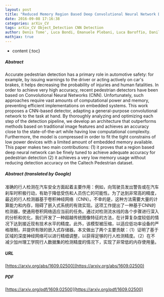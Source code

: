 ```yaml
---
layout: post
title: "Reduced Memory Region Based Deep Convolutional Neural Network Detection"
date: 2016-09-08 17:16:38
categories: arXiv_CV
tags: arXiv_CV Object_Detection CNN Detection
author: Denis Tome', Luca Bondi, Emanuele Plebani, Luca Baroffio, Danilo Pau, Stefano Tubaro
mathjax: true
---
```


* content
{:toc}

##### Abstract
Accurate pedestrian detection has a primary role in automotive safety: for example, by issuing warnings to the driver or acting actively on car's brakes, it helps decreasing the probability of injuries and human fatalities. In order to achieve very high accuracy, recent pedestrian detectors have been based on Convolutional Neural Networks (CNN). Unfortunately, such approaches require vast amounts of computational power and memory, preventing efficient implementations on embedded systems. This work proposes a CNN-based detector, adapting a general-purpose convolutional network to the task at hand. By thoroughly analyzing and optimizing each step of the detection pipeline, we develop an architecture that outperforms methods based on traditional image features and achieves an accuracy close to the state-of-the-art while having low computational complexity. Furthermore, the model is compressed in order to fit the tight constrains of low power devices with a limited amount of embedded memory available. This paper makes two main contributions: (1) it proves that a region based deep neural network can be finely tuned to achieve adequate accuracy for pedestrian detection (2) it achieves a very low memory usage without reducing detection accuracy on the Caltech Pedestrian dataset.

##### Abstract (translated by Google)
准确的行人检测在汽车安全方面起着主要作用：例如，向驾驶员发出警告或在汽车刹车时积极行动，有助于降低受伤和人员伤亡的可能性。为了达到非常高的精度，最近的行人检测器基于卷积神经网络（CNN）。不幸的是，这种方法需要大量的计算能力和内存，阻碍了嵌入式系统的有效实现。这项工作提出了一种基于CNN的检测器，使通用卷积网络适应当前的任务。通过对检测流水线的各个步骤进行深入的分析和优化，我们开发了一种超越传统图像特征的方法，在计算复杂度较低的情况下达到接近现有技术水平的精度。此外，该模型被压缩，以适应低功率设备的严格限制，并提供有限的嵌入式存储器。本文做出了两个主要贡献：（1）证明了基于区域的深度神经网络可以进行精细调整，以获得足够的行人检测精度。（2）在不减少加州理工学院行人数据集的检测精度的情况下，实现了非常低的内存使用量。

##### URL
[https://arxiv.org/abs/1609.02500](https://arxiv.org/abs/1609.02500)

##### PDF
[https://arxiv.org/pdf/1609.02500](https://arxiv.org/pdf/1609.02500)

